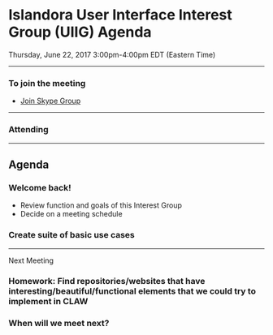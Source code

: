 # Islandora User Interface Interest Group (UIIG) Agenda
Thursday, June 22, 2017 3:00pm-4:00pm EDT (Eastern Time)

---

### To join the meeting
* [Join Skype Group](https://join.skype.com/qEZdTTFrncpc)

---
### Attending

---
## Agenda 

### Welcome back! 
* Review function and goals of this Interest Group
* Decide on a meeting schedule

### Create suite of basic use cases

---

Next Meeting
### Homework: Find repositories/websites that have interesting/beautiful/functional elements that we could try to implement in CLAW
### When will we meet next?
